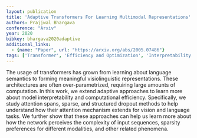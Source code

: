 ```yaml
---
layout: publication
title: 'Adaptive Transformers For Learning Multimodal Representations'
authors: Prajjwal Bhargava
conference: "Arxiv"
year: 2020
bibkey: bhargava2020adaptive
additional_links:
  - {name: "Paper", url: "https://arxiv.org/abs/2005.07486"}
tags: ['Transformer', 'Efficiency and Optimization', 'Interpretability and Explainability', 'Model Architecture', 'Interpretability', 'Attention Mechanism', 'Pretraining Methods', 'Multimodal Models']
---
```

The usage of transformers has grown from learning about language semantics to
forming meaningful visiolinguistic representations. These architectures are
often over-parametrized, requiring large amounts of computation. In this work,
we extend adaptive approaches to learn more about model interpretability and
computational efficiency. Specifically, we study attention spans, sparse, and
structured dropout methods to help understand how their attention mechanism
extends for vision and language tasks. We further show that these approaches
can help us learn more about how the network perceives the complexity of input
sequences, sparsity preferences for different modalities, and other related
phenomena.
